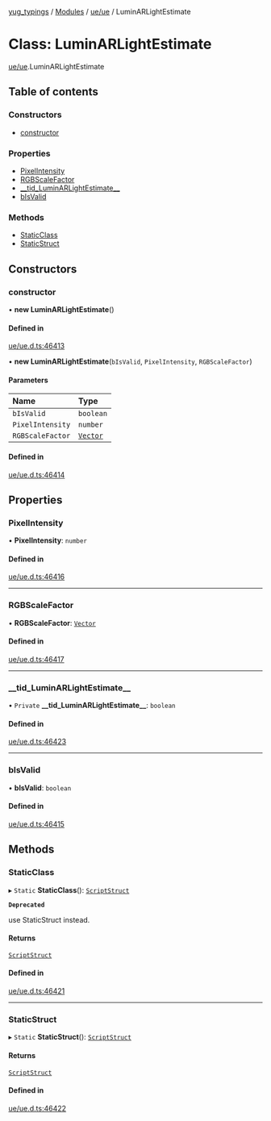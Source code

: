 [yug_typings](../README.md) / [Modules](../modules.md) / [ue/ue](../modules/ue_ue.md) / LuminARLightEstimate

# Class: LuminARLightEstimate

[ue/ue](../modules/ue_ue.md).LuminARLightEstimate

## Table of contents

### Constructors

- [constructor](ue_ue.LuminARLightEstimate.md#constructor)

### Properties

- [PixelIntensity](ue_ue.LuminARLightEstimate.md#pixelintensity)
- [RGBScaleFactor](ue_ue.LuminARLightEstimate.md#rgbscalefactor)
- [\_\_tid\_LuminARLightEstimate\_\_](ue_ue.LuminARLightEstimate.md#__tid_luminarlightestimate__)
- [bIsValid](ue_ue.LuminARLightEstimate.md#bisvalid)

### Methods

- [StaticClass](ue_ue.LuminARLightEstimate.md#staticclass)
- [StaticStruct](ue_ue.LuminARLightEstimate.md#staticstruct)

## Constructors

### constructor

• **new LuminARLightEstimate**()

#### Defined in

[ue/ue.d.ts:46413](https://github.com/YugMetaverse/yug_typings/blob/b7d9b19/ue/ue.d.ts#L46413)

• **new LuminARLightEstimate**(`bIsValid`, `PixelIntensity`, `RGBScaleFactor`)

#### Parameters

| Name | Type |
| :------ | :------ |
| `bIsValid` | `boolean` |
| `PixelIntensity` | `number` |
| `RGBScaleFactor` | [`Vector`](ue_ue_s.Vector.md) |

#### Defined in

[ue/ue.d.ts:46414](https://github.com/YugMetaverse/yug_typings/blob/b7d9b19/ue/ue.d.ts#L46414)

## Properties

### PixelIntensity

• **PixelIntensity**: `number`

#### Defined in

[ue/ue.d.ts:46416](https://github.com/YugMetaverse/yug_typings/blob/b7d9b19/ue/ue.d.ts#L46416)

___

### RGBScaleFactor

• **RGBScaleFactor**: [`Vector`](ue_ue_s.Vector.md)

#### Defined in

[ue/ue.d.ts:46417](https://github.com/YugMetaverse/yug_typings/blob/b7d9b19/ue/ue.d.ts#L46417)

___

### \_\_tid\_LuminARLightEstimate\_\_

• `Private` **\_\_tid\_LuminARLightEstimate\_\_**: `boolean`

#### Defined in

[ue/ue.d.ts:46423](https://github.com/YugMetaverse/yug_typings/blob/b7d9b19/ue/ue.d.ts#L46423)

___

### bIsValid

• **bIsValid**: `boolean`

#### Defined in

[ue/ue.d.ts:46415](https://github.com/YugMetaverse/yug_typings/blob/b7d9b19/ue/ue.d.ts#L46415)

## Methods

### StaticClass

▸ `Static` **StaticClass**(): [`ScriptStruct`](ue_ue.ScriptStruct.md)

**`Deprecated`**

use StaticStruct instead.

#### Returns

[`ScriptStruct`](ue_ue.ScriptStruct.md)

#### Defined in

[ue/ue.d.ts:46421](https://github.com/YugMetaverse/yug_typings/blob/b7d9b19/ue/ue.d.ts#L46421)

___

### StaticStruct

▸ `Static` **StaticStruct**(): [`ScriptStruct`](ue_ue.ScriptStruct.md)

#### Returns

[`ScriptStruct`](ue_ue.ScriptStruct.md)

#### Defined in

[ue/ue.d.ts:46422](https://github.com/YugMetaverse/yug_typings/blob/b7d9b19/ue/ue.d.ts#L46422)
